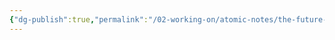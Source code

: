 ```yaml
---
{"dg-publish":true,"permalink":"/02-working-on/atomic-notes/the-future-me-is-a-stranger/","title":"the future me is a stranger","noteIcon":"","created":"Monday, December 18th 2023, 6:06:19 pm","updated":"2024-01-03T00:16:06.677+01:00"}
---
```



